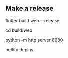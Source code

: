 ## Make a release

flutter build web --release

cd build/web

python -m http.server 8080

netlify deploy
